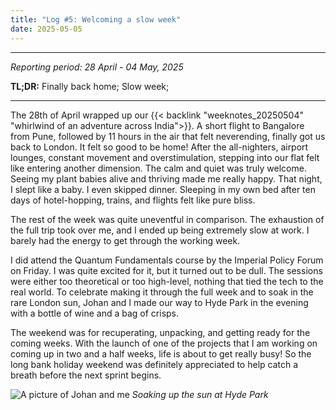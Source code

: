 ```yaml
---
title: "Log #5: Welcoming a slow week"
date: 2025-05-05
---
```


---
_Reporting period: 28 April - 04 May, 2025_

**TL;DR:** Finally back home; Slow week; 

---

<!-- more -->

The 28th of April wrapped up our {{< backlink "weeknotes_20250504" "whirlwind of an adventure across India">}}. A short flight to Bangalore from Pune, followed by 11 hours in the air that felt neverending, finally got us back to London. It felt so good to be home! After the all-nighters, airport lounges, constant movement and overstimulation, stepping into our flat felt like entering another dimension. The calm and quiet was truly welcome. Seeing my plant babies alive and thriving made me really happy. That night,  I slept like a baby. I even skipped dinner. Sleeping in my own bed after ten days of hotel-hopping, trains, and flights felt like pure bliss.

The rest of the week was quite uneventful in comparison. The exhaustion of the full trip took over me, and I ended up being extremely slow at work. I barely had the energy to get through the working week.

I did attend the Quantum Fundamentals course by the Imperial Policy Forum on Friday. I was quite excited for it, but it turned out to be dull. The sessions were either too theoretical or too high-level, nothing that tied the tech to the real world. To celebrate making it through the full week and to soak in the rare London sun, Johan and I made our way to Hyde Park in the evening with a bottle of wine and a bag of crisps.

The weekend was for recuperating, unpacking, and getting ready for the coming weeks. With the launch of one of the projects that I am working on coming up in two and a half weeks, life is about to get really busy! So the long bank holiday weekend was definitely appreciated to help catch a breath before the next sprint begins.

![A picture of Johan and me](/images/notes/log5_20250505/hyde_park.JPG)
*Soaking up the sun at Hyde Park*